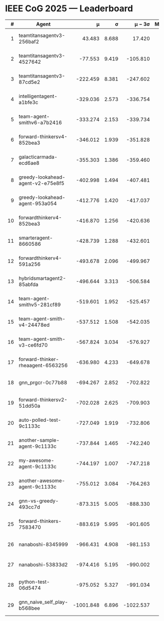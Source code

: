 # IEEE CoG 2025 — Leaderboard

| # | Agent | μ | σ | μ − 3σ | Matches | Updated |
|---:|---|---:|---:|---:|---:|---|
| 1 | teamtitansagentv3-256baf2 | 43.483 | 8.688 | 17.420 | 20136 | 2025-08-24 19:32 |
| 2 | teamtitansagentv3-4527642 | -77.553 | 9.419 | -105.810 | 19850 | 2025-08-24 19:32 |
| 3 | teamtitansagentv3-87cd5e2 | -222.459 | 8.381 | -247.602 | 20886 | 2025-08-24 19:32 |
| 4 | intelligentagent-a1bfe3c | -329.036 | 2.573 | -336.754 | 16641 | 2025-08-24 19:32 |
| 5 | team-agent-smithv6-a7b2416 | -333.274 | 2.153 | -339.734 | 19740 | 2025-08-24 19:32 |
| 6 | forward-thinkersv4-852bea3 | -346.012 | 1.939 | -351.828 | 15850 | 2025-08-24 19:32 |
| 7 | galacticarmada-ecd6ae8 | -355.303 | 1.386 | -359.460 | 18500 | 2025-08-24 19:32 |
| 8 | greedy-lookahead-agent-v2-e75e8f5 | -402.998 | 1.494 | -407.481 | 20240 | 2025-08-24 19:32 |
| 9 | greedy-lookahead-agent-953a054 | -412.776 | 1.420 | -417.037 | 18320 | 2025-08-24 19:32 |
| 10 | forwardthinkerv4-852bea3 | -416.870 | 1.256 | -420.636 | 16537 | 2025-08-24 19:32 |
| 11 | smarteragent-8660586 | -428.739 | 1.288 | -432.601 | 16502 | 2025-08-24 19:32 |
| 12 | forwardthinkerv4-591a256 | -493.678 | 2.096 | -499.967 | 16257 | 2025-08-24 19:32 |
| 13 | hybridsmartagent2-85abfda | -496.644 | 3.313 | -506.584 | 16411 | 2025-08-24 19:32 |
| 14 | team-agent-smithv5-281cf89 | -519.601 | 1.952 | -525.457 | 19060 | 2025-08-24 19:32 |
| 15 | team-agent-smith-v4-24478ed | -537.512 | 1.508 | -542.035 | 20036 | 2025-08-24 19:32 |
| 16 | team-agent-smith-v3-ce6fd70 | -567.824 | 3.034 | -576.927 | 20476 | 2025-08-24 19:32 |
| 17 | forward-thinker-rheaagent-6563256 | -636.980 | 4.233 | -649.678 | 18548 | 2025-08-24 19:32 |
| 18 | gnn_prgcr-0c77b88 | -694.267 | 2.852 | -702.822 | 17400 | 2025-08-24 19:32 |
| 19 | forward-thinkersv2-51dd50a | -702.028 | 2.625 | -709.903 | 19188 | 2025-08-24 19:32 |
| 20 | auto-polled-test-9c1133c | -727.049 | 1.919 | -732.806 | 20260 | 2025-08-24 19:32 |
| 21 | another-sample-agent-9c1133c | -737.844 | 1.465 | -742.240 | 19820 | 2025-08-24 19:32 |
| 22 | my-awesome-agent-9c1133c | -744.197 | 1.007 | -747.218 | 19780 | 2025-08-24 19:32 |
| 23 | another-awesome-agent-9c1133c | -755.012 | 3.084 | -764.263 | 21160 | 2025-08-24 19:32 |
| 24 | gnn-vs-greedy-493cc7d | -873.315 | 5.005 | -888.330 | 15380 | 2025-08-24 19:32 |
| 25 | forward-thinkers-7583470 | -883.619 | 5.995 | -901.605 | 18220 | 2025-08-24 19:32 |
| 26 | nanaboshi-8345999 | -966.431 | 4.908 | -981.153 | 16110 | 2025-08-24 19:32 |
| 27 | nanaboshi-53833d2 | -974.416 | 5.195 | -990.002 | 15340 | 2025-08-24 19:32 |
| 28 | python-test-06d5474 | -975.052 | 5.327 | -991.034 | 15810 | 2025-08-24 19:32 |
| 29 | gnn_naive_self_play-b568bee | -1001.848 | 6.896 | -1022.537 | 15800 | 2025-08-24 19:32 |
